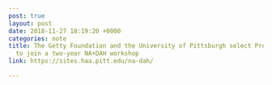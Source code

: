 ```yaml
---
post: true
layout: post
date: 2018-11-27 18:19:20 +0000
categories: note
title: The Getty Foundation and the University of Pittsburgh select Project Cornelia
  to join a two-year NA+DAH workshop
link: https://sites.haa.pitt.edu/na-dah/

---
```

